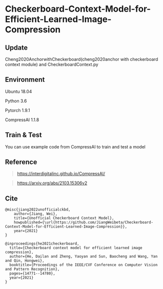 # Checkerboard-Context-Model-for-Efficient-Learned-Image-Compression

## Update
  Cheng2020AnchorwithCheckerboard(cheng2020anchor with checkerboard context module) and CheckerboardContext.py
  
## Environment
  Ubuntu 18.04

  Python 3.6

  Pytorch 1.9.1

  CompressAI 1.1.8

## Train & Test
  You can use example code from CompressAI to train and test a model

## Reference
  > https://interdigitalinc.github.io/CompressAI/

  > https://arxiv.org/abs/2103.15306v2

## Cite
```
@misc{jiang2022unofficialckbd,
    author={Jiang, Wei},
    title={Unofficial Checkerboard Context Model},
    howpublished={\url{https://github.com/JiangWeibeta/Checkerboard-Context-Model-for-Efficient-Learned-Image-Compression}},
    year={2021}
}
```

```
@inproceedings{he2021checkerboard,
  title={Checkerboard context model for efficient learned image compression},
  author={He, Dailan and Zheng, Yaoyan and Sun, Baocheng and Wang, Yan and Qin, Hongwei},
  booktitle={Proceedings of the IEEE/CVF Conference on Computer Vision and Pattern Recognition},
  pages={14771--14780},
  year={2021}
}
```
